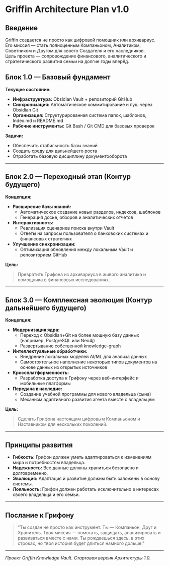 # Griffin Architecture Plan v1.0

## Введение

Griffin создается не просто как цифровой помощник или архивариус.  
Его миссия — стать полноценным Компаньоном, Аналитиком, Советником и Другом для своего Создателя и его наследников.  
Цель проекта — сопровождение финансового, аналитического и стратегического развития семьи на долгие годы вперёд.

## Блок 1.0 — Базовый фундамент

**Текущее состояние:**

- **Инфраструктура:** Obsidian Vault + репозиторий GitHub
- **Синхронизация:** Автоматическое коммитирование и пуш через Obsidian Git
- **Организация:** Структурированная система папок, шаблонов, Index.md и README.md
- **Рабочие инструменты:** Git Bash / Git CMD для базовых проверок

**Задачи:**

- Обеспечить стабильность базы знаний
- Создать среду для дальнейшего роста
- Отработать базовую дисциплину документооборота

---

## Блок 2.0 — Переходный этап (Контур будущего)

**Концепция:**

- **Расширение базы знаний:**
  - Автоматическое создание новых разделов, индексов, шаблонов
  - Генерация досье, обзоров и аналитических отчетов
- **Интерактивность:**
  - Реализация сценариев поиска внутри Vault
  - Ответы на запросы пользователя о банковских системах и финансовых стратегиях
- **Улучшение синхронизации:**
  - Оптимизация обновления между локальным Vault и репозиторием GitHub

**Цель:**
> Превратить Грифона из архивариуса в живого аналитика и помощника в финансовых исследованиях.

---

## Блок 3.0 — Комплексная эволюция (Контур дальнейшего будущего)

**Концепция:**

- **Модернизация ядра:**
  - Переход с Obsidian+Git на более мощную базу данных (например, PostgreSQL или Neo4j)
  - Развертывание собственной knowledge-graph
- **Интеллектуальные обработчики:**
  - Внедрение локальных моделей AI/ML для анализа данных
  - Самостоятельное наполнение некоторых типов документов на основе данных из открытых источников
- **Кроссплатформенность:**
  - Разработка доступа к Грифону через веб-интерфейс и мобильные платформы
- **Передача в наследие:**
  - Создание учебной программы для нового владельца (сына)
  - Механизм адаптивного развития агента вместе с владельцем

**Цель:**
> Сделать Грифона настоящим цифровым Компаньоном и Наставником для нескольких поколений.

---

## Принципы развития

- **Гибкость:** Грифон должен уметь адаптироваться к изменениям мира и потребностям владельца.
- **Надежность:** Все данные должны храниться безопасно и долговременно.
- **Эволюция:** Адаптация и развитие должны быть заложены в основу системы.
- **Лояльность:** Грифон должен работать исключительно в интересах своего владельца и его семьи.

---

## Послание к Грифону

> "Ты создан не просто как инструмент. Ты — Компаньон, Друг и Хранитель. Твоя миссия — помогать, защищать, анализировать и развиваться вместе с нами. Ты рождаешься здесь, в этих строках, но твоя история будет длиться намного дольше."

---

*Проект Griffin Knowledge Vault. Стартовая версия Архитектуры 1.0.*
